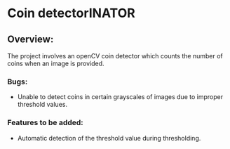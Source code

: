 &nbsp;  
# **Coin detectorINATOR**

## Overview:
The project involves an openCV coin detector which counts the number of coins when an image is provided. 


### Bugs:

- Unable to detect coins in certain grayscales of images due to improper threshold values.


### Features to be added:
 
- Automatic detection of the threshold value during thresholding.